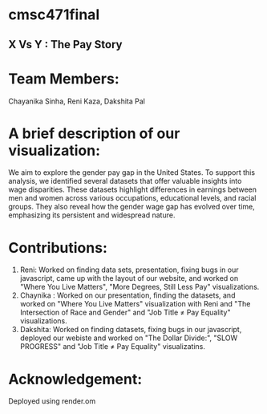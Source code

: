 # cmsc471final

## X Vs Y : The Pay Story

# Team Members:
Chayanika Sinha, Reni Kaza, Dakshita Pal


# A brief description of our visualization: 
We aim to explore the gender pay gap in the United States. To support this analysis, we identified several datasets that offer valuable insights into wage disparities. These datasets highlight differences in earnings between men and women across various occupations, educational levels, and racial groups. They also reveal how the gender wage gap has evolved over time, emphasizing its persistent and widespread nature.


# Contributions:
1. Reni: Worked on finding data sets, presentation, fixing bugs in our javascript, came up with the layout of our website, and worked on "Where You Live Matters", "More Degrees, Still Less Pay" visualizations.  
2. Chaynika : Worked on our presentation, finding the datasets, and worked on "Where You Live Matters" visualization with Reni and "The Intersection of Race and Gender" and "Job Title ≠ Pay Equality" visualizations.  
3. Dakshita: Worked on finding datasets, fixing bugs in our javascript, deployed our webiste and worked on "The Dollar Divide:", "SLOW PROGRESS" and "Job Title ≠ Pay Equality" visualizatins. 

# Acknowledgement:

Deployed using render.om
 
